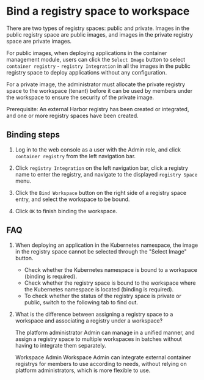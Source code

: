 # Bind a registry space to workspace

There are two types of registry spaces: public and private.
Images in the public registry space are public images, and images in the private registry space are private images.

For public images, when deploying applications in the container management module, users can click the `Select Image` button to select `container registry` - `registry Integration` in all the images in the public registry space to deploy applications without any configuration.

For a private image, the administrator must allocate the private registry space to the workspace (tenant) before it can be used by members under the workspace to ensure the security of the private image.

Prerequisite: An external Harbor registry has been created or integrated, and one or more registry spaces have been created.

## Binding steps

1. Log in to the web console as a user with the Admin role, and click `container registry` from the left navigation bar.

    

1. Click `registry Integration` on the left navigation bar, click a registry name to enter the registry, and navigate to the displayed `registry Space` menu.

1. Click the `Bind Workspace` button on the right side of a registry space entry, and select the workspace to be bound.

1. Click `OK` to finish binding the workspace.

    

## FAQ

1. When deploying an application in the Kubernetes namespace, the image in the registry space cannot be selected through the "Select Image" button.

    - Check whether the Kubernetes namespace is bound to a workspace (binding is required).
    - Check whether the registry space is bound to the workspace where the Kubernetes namespace is located (binding is required).
    - To check whether the status of the registry space is private or public, switch to the following tab to find out.

    

2. What is the difference between assigning a registry space to a workspace and associating a registry under a workspace?

    The platform administrator Admin can manage in a unified manner, and assign a registry space to multiple workspaces in batches without having to integrate them separately.

    Workspace Admin Workspace Admin can integrate external container registrys for members to use according to needs, without relying on platform administrators, which is more flexible to use.
